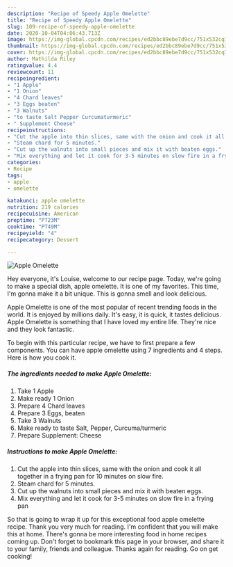 ```yaml
---
description: "Recipe of Speedy Apple Omelette"
title: "Recipe of Speedy Apple Omelette"
slug: 109-recipe-of-speedy-apple-omelette
date: 2020-10-04T04:06:43.713Z
image: https://img-global.cpcdn.com/recipes/ed2bbc89ebe7d9cc/751x532cq70/apple-omelette-recipe-main-photo.jpg
thumbnail: https://img-global.cpcdn.com/recipes/ed2bbc89ebe7d9cc/751x532cq70/apple-omelette-recipe-main-photo.jpg
cover: https://img-global.cpcdn.com/recipes/ed2bbc89ebe7d9cc/751x532cq70/apple-omelette-recipe-main-photo.jpg
author: Mathilda Riley
ratingvalue: 4.4
reviewcount: 11
recipeingredient:
- "1 Apple"
- "1 Onion"
- "4 Chard leaves"
- "3 Eggs beaten"
- "3 Walnuts"
- "to taste Salt Pepper Curcumaturmeric"
- " Supplement Cheese"
recipeinstructions:
- "Cut the apple into thin slices, same with the onion and cook it all together in a frying pan for 10 minutes on slow fire."
- "Steam chard for 5 minutes."
- "Cut up the walnuts into small pieces and mix it with beaten eggs."
- "Mix everything and let it cook for 3-5 minutes on slow fire in a frying pan"
categories:
- Recipe
tags:
- apple
- omelette

katakunci: apple omelette 
nutrition: 219 calories
recipecuisine: American
preptime: "PT23M"
cooktime: "PT49M"
recipeyield: "4"
recipecategory: Dessert

---
```



![Apple Omelette](https://img-global.cpcdn.com/recipes/ed2bbc89ebe7d9cc/751x532cq70/apple-omelette-recipe-main-photo.jpg)

Hey everyone, it's Louise, welcome to our recipe page. Today, we're going to make a special dish, apple omelette. It is one of my favorites. This time, I'm gonna make it a bit unique. This is gonna smell and look delicious.



Apple Omelette is one of the most popular of recent trending foods in the world. It is enjoyed by millions daily. It's easy, it is quick, it tastes delicious. Apple Omelette is something that I have loved my entire life. They're nice and they look fantastic.


To begin with this particular recipe, we have to first prepare a few components. You can have apple omelette using 7 ingredients and 4 steps. Here is how you cook it.

<!--inarticleads1-->

##### The ingredients needed to make Apple Omelette:

1. Take 1 Apple
1. Make ready 1 Onion
1. Prepare 4 Chard leaves
1. Prepare 3 Eggs, beaten
1. Take 3 Walnuts
1. Make ready to taste Salt, Pepper, Curcuma/turmeric
1. Prepare  Supplement: Cheese




<!--inarticleads2-->

##### Instructions to make Apple Omelette:

1. Cut the apple into thin slices, same with the onion and cook it all together in a frying pan for 10 minutes on slow fire.
1. Steam chard for 5 minutes.
1. Cut up the walnuts into small pieces and mix it with beaten eggs.
1. Mix everything and let it cook for 3-5 minutes on slow fire in a frying pan




So that is going to wrap it up for this exceptional food apple omelette recipe. Thank you very much for reading. I'm confident that you will make this at home. There's gonna be more interesting food in home recipes coming up. Don't forget to bookmark this page in your browser, and share it to your family, friends and colleague. Thanks again for reading. Go on get cooking!
